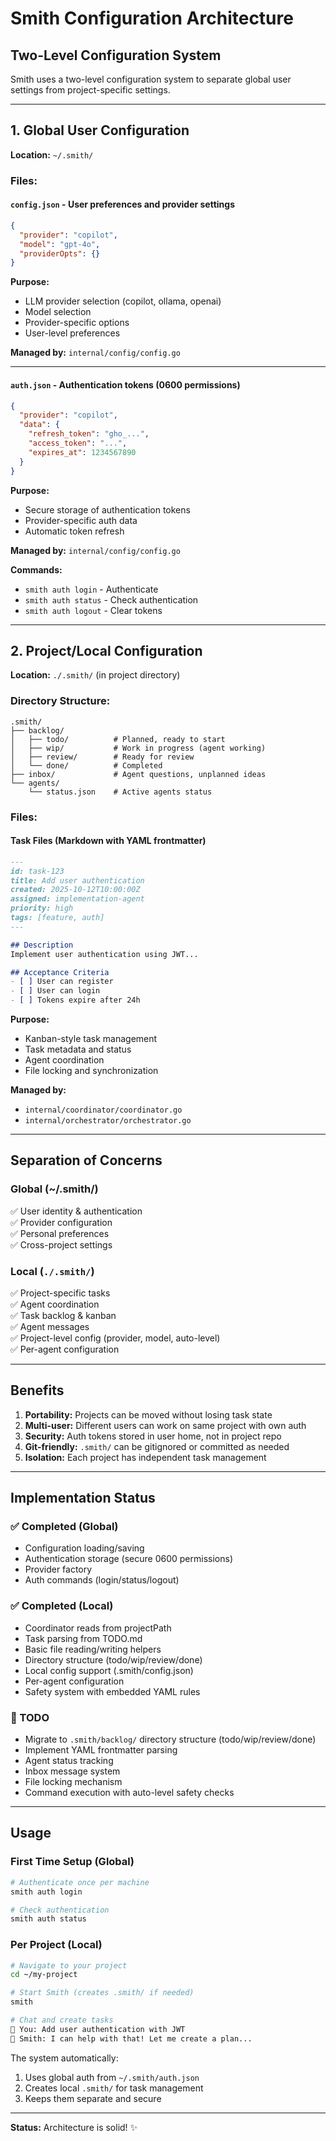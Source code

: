 # Smith Configuration Architecture

## Two-Level Configuration System

Smith uses a two-level configuration system to separate global user settings from project-specific settings.

---

## 1. Global User Configuration

**Location:** `~/.smith/`

### Files:

#### `config.json` - User preferences and provider settings
```json
{
  "provider": "copilot",
  "model": "gpt-4o",
  "providerOpts": {}
}
```

**Purpose:**
- LLM provider selection (copilot, ollama, openai)
- Model selection
- Provider-specific options
- User-level preferences

**Managed by:** `internal/config/config.go`

---

#### `auth.json` - Authentication tokens (0600 permissions)
```json
{
  "provider": "copilot",
  "data": {
    "refresh_token": "gho_...",
    "access_token": "...",
    "expires_at": 1234567890
  }
}
```

**Purpose:**
- Secure storage of authentication tokens
- Provider-specific auth data
- Automatic token refresh

**Managed by:** `internal/config/config.go`

**Commands:**
- `smith auth login` - Authenticate
- `smith auth status` - Check authentication
- `smith auth logout` - Clear tokens

---

## 2. Project/Local Configuration

**Location:** `./.smith/` (in project directory)

### Directory Structure:

```
.smith/
├── backlog/
│   ├── todo/          # Planned, ready to start
│   ├── wip/           # Work in progress (agent working)
│   ├── review/        # Ready for review
│   └── done/          # Completed
├── inbox/             # Agent questions, unplanned ideas
└── agents/
    └── status.json    # Active agents status
```

### Files:

#### Task Files (Markdown with YAML frontmatter)
```markdown
---
id: task-123
title: Add user authentication
created: 2025-10-12T10:00:00Z
assigned: implementation-agent
priority: high
tags: [feature, auth]
---

## Description
Implement user authentication using JWT...

## Acceptance Criteria
- [ ] User can register
- [ ] User can login
- [ ] Tokens expire after 24h
```

**Purpose:**
- Kanban-style task management
- Task metadata and status
- Agent coordination
- File locking and synchronization

**Managed by:** 
- `internal/coordinator/coordinator.go`
- `internal/orchestrator/orchestrator.go`

---

## Separation of Concerns

### Global (~/.smith/)
✅ User identity & authentication  
✅ Provider configuration  
✅ Personal preferences  
✅ Cross-project settings  

### Local (`./.smith/`)
✅ Project-specific tasks  
✅ Agent coordination  
✅ Task backlog & kanban  
✅ Agent messages  
✅ Project-level config (provider, model, auto-level)  
✅ Per-agent configuration  

---

## Benefits

1. **Portability:** Projects can be moved without losing task state
2. **Multi-user:** Different users can work on same project with own auth
3. **Security:** Auth tokens stored in user home, not in project repo
4. **Git-friendly:** `.smith/` can be gitignored or committed as needed
5. **Isolation:** Each project has independent task management

---

## Implementation Status

### ✅ Completed (Global)
- Configuration loading/saving
- Authentication storage (secure 0600 permissions)
- Provider factory
- Auth commands (login/status/logout)

### ✅ Completed (Local)
- Coordinator reads from projectPath
- Task parsing from TODO.md
- Basic file reading/writing helpers
- Directory structure (todo/wip/review/done)
- Local config support (.smith/config.json)
- Per-agent configuration
- Safety system with embedded YAML rules

### 🔄 TODO
- Migrate to `.smith/backlog/` directory structure (todo/wip/review/done)
- Implement YAML frontmatter parsing
- Agent status tracking
- Inbox message system
- File locking mechanism
- Command execution with auto-level safety checks

---

## Usage

### First Time Setup (Global)
```bash
# Authenticate once per machine
smith auth login

# Check authentication
smith auth status
```

### Per Project (Local)
```bash
# Navigate to your project
cd ~/my-project

# Start Smith (creates .smith/ if needed)
smith

# Chat and create tasks
💬 You: Add user authentication with JWT
🤖 Smith: I can help with that! Let me create a plan...
```

The system automatically:
1. Uses global auth from `~/.smith/auth.json`
2. Creates local `.smith/` for task management
3. Keeps them separate and secure

---

**Status:** Architecture is solid! ✨
